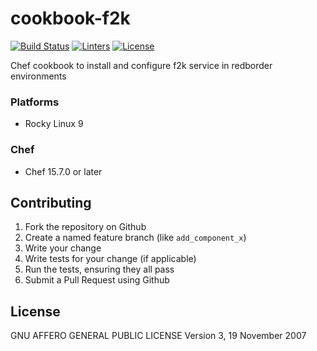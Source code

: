 # cookbook-f2k
[![Build Status][build-shield]][build-url]
[![Linters][linters-shield]][linters-url]
[![License][license-shield]][license-url]

<!-- Badges -->
[build-shield]: https://github.com/redBorder/cookbook-f2k/actions/workflows/rpm.yml/badge.svg?branch=master
[build-url]: https://github.com/redBorder/cookbook-f2k/actions/workflows/rpm.yml?query=branch%3Amaster
[linters-shield]: https://github.com/redBorder/cookbook-f2k/actions/workflows/lint.yml/badge.svg?event=push
[linters-url]: https://github.com/redBorder/cookbook-f2k/actions/workflows/lint.yml
[license-shield]: https://img.shields.io/badge/license-AGPLv3-blue.svg
[license-url]: https://github.com/cookbook-f2k/blob/HEAD/LICENSE

Chef cookbook to install and configure f2k service in redborder environments

### Platforms

- Rocky Linux 9

### Chef

- Chef 15.7.0 or later

## Contributing

1. Fork the repository on Github
2. Create a named feature branch (like `add_component_x`)
3. Write your change
4. Write tests for your change (if applicable)
5. Run the tests, ensuring they all pass
6. Submit a Pull Request using Github

## License

GNU AFFERO GENERAL PUBLIC LICENSE Version 3, 19 November 2007
